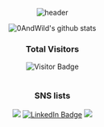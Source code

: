 <div align="center">

<!--
Title!![header](https://capsule-render.vercel.app/api?type=waving&color=auto&height=300&section=header&text=Hi%20there%20👋&fontAlignY=45&fontAlign=75&desc=0AndWild%20Gunyoung's%20Git%20Hub%20Profile&descAlign=77&descAlignY=58&animation=fadeIn)
// SpaceBar : %20
더 많은 정보는 여기서 : https://github.com/kyechan99/capsule-render
-->

![header](https://capsule-render.vercel.app/api?type=waving&color=auto&height=300&section=header&text=Hello%20👋&fontAlignY=45&fontAlign=75&desc=0AndWild%20Gunyoung's%20Git%20Hub%20Profile&descAlign=77&descAlignY=58&animation=fadeIn)


<!--
status 넣는거 ![닉네임's github stats](https://github-readme-stats.vercel.app/api?username=0AndWild&show_icons=true&theme=테마)
더 많은 정보는 여기서 : https://github.com/anuraghazra/github-readme-stats
-->

![0AndWild's github stats](https://github-readme-stats.vercel.app/api?username=0AndWild&show_icons=true&theme=react)

### Total Visitors 

![Visitor Badge](https://komarev.com/ghpvc/?username=0AndWild&color=green)


#

<!--
Badges and Icons
<img src="https://img.shields.io/badge/스택이름-색코드(#제외)?style=for-the-badge&logo=스택이름(공백허용안됨)&logoColor=white">
// icons : https://simpleicons.org/
-->

### SNS lists
 <a href="https://0andwild.github.io/"><img src="https://img.shields.io/badge/Tech BLOG-ffffff?style=for-the-badge&logoColor=Black"></a> 
 [![LinkedIn Badge](http://img.shields.io/badge/-LinkedIn-0072b1?style=for-the-badge&logo=linkedin&link=https://www.linkedin.com/in/%EA%B1%B4%EC%98%81-%EB%B0%95-158861275/)](https://www.linkedin.com/in/%EA%B1%B4%EC%98%81-%EB%B0%95-158861275/)
 <a  href="mailto:parkky3563@gmail.com"><img src="https://img.shields.io/badge/MAIL-ea4335?style=for-the-badge&logo=gmail&logoColor=white"></a> 

</center>


